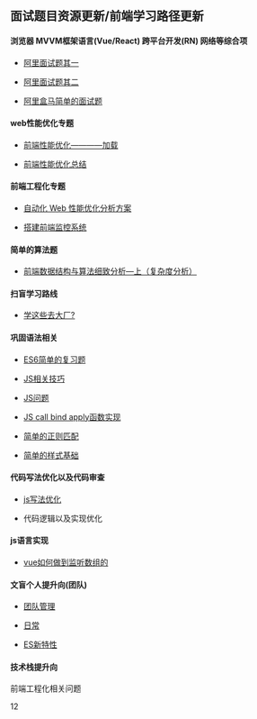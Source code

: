## 面试题目资源更新/前端学习路径更新


#### 浏览器 MVVM框架语言(Vue/React) 跨平台开发(RN) 网络等综合项

* [阿里面试题其一](https://juejin.im/post/5e7426d15188254967069c00)

* [阿里面试题其二](https://juejin.im/post/5e82aa8df265da47ca6910b5)

* [阿里盒马简单的面试题](https://juejin.im/post/5e9d2052e51d4546e5571a86)

#### web性能优化专题 

* [前端性能优化————加载](https://juejin.im/post/5d00820b5188255ee806a1c7)

* [前端性能优化总结](https://segmentfault.com/a/1190000018263418)

#### 前端工程化专题

* [自动化 Web 性能优化分析方案](https://juejin.im/post/5d6de51de51d45620771f12c)

* [搭建前端监控系统](https://segmentfault.com/a/1190000019762077)

#### 简单的算法题

* [前端数据结构与算法细致分析—上（复杂度分析）](https://segmentfault.com/a/1190000021026249)

#### 扫盲学习路线

* [学这些去大厂?](https://segmentfault.com/a/1190000002606145)

#### 巩固语法相关

* [ES6简单的复习题](https://www.jianshu.com/p/220a54f7adce)

* [JS相关技巧](https://juejin.im/post/5cef46226fb9a07eaf2b7516)

* [JS问题](https://segmentfault.com/a/1190000019750731)

* [JS call bind apply函数实现](https://juejin.im/post/5e97132df265da47cd35760c)

* [简单的正则匹配](https://segmentfault.com/a/1190000015489423)

 * [简单的样式基础](https://segmentfault.com/a/1190000008705541)
 
 #### 代码写法优化以及代码审查
 
 * [js写法优化](https://juejin.im/post/5e9298cfe51d4546f27ff345)
 
 * 代码逻辑以及实现优化
 
 #### js语言实现
 
* [vue如何做到监听数组的](https://segmentfault.com/a/1190000022381071)

#### 文盲个人提升向(团队)

* [团队管理](https://juejin.im/post/5ea231ac6fb9a03c576ccb17)

* [日常](https://juejin.im/post/5ea39c93f265da47e84e8c8a)

* [ES新特性](https://juejin.im/post/5ea7d10ff265da7bfa190262)

#### 技术栈提升向

前端工程化相关问题

12
